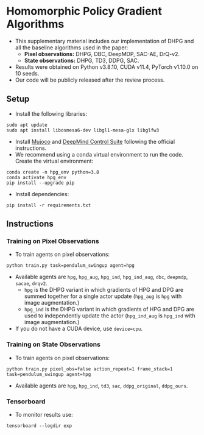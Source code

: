 # Homomorphic Policy Gradient Algorithms
* This supplementary material includes our implementation of DHPG and all 
the baseline algorithms used in the paper: 
  * **Pixel observations:** DHPG, DBC, DeepMDP, SAC-AE, DrQ-v2.
  * **State observations:** DHPG, TD3, DDPG, SAC.
* Results were obtained on Python v3.8.10, CUDA v11.4, PyTorch v1.10.0 on 10 seeds.
* Our code will be publicly released after the review process. 

## Setup
* Install the following libraries:
```commandline
sudo apt update
sudo apt install libosmesa6-dev libgl1-mesa-glx libglfw3
```
* Install [Mujoco](https://github.com/deepmind/mujoco) and [DeepMind Control Suite](https://github.com/deepmind/dm_control)
following the official instructions.
* We recommend using a conda virtual environment to run the code.
Create the virtual environment:
```commandline
conda create -n hpg_env python=3.8
conda activate hpg_env
pip install --upgrade pip
```
* Install dependencies:
```commandline
pip install -r requirements.txt
````

## Instructions
### Training on Pixel Observations
* To train agents on pixel observations:
```commandline
python train.py task=pendulum_swingup agent=hpg 
```
* Available agents are `hpg`, `hpg_aug`, `hpg_ind`, `hpg_ind_aug`, 
`dbc`, `deepmdp`, `sacae`, `drqv2`.
  * `hpg` is the DHPG variant in which gradients of HPG and DPG are summed 
  together for a single actor update (`hpg_aug` is `hpg` with image augmentation.) 
  * `hpg_ind` is the DHPG variant in which gradients of HPG and DPG are 
   used to independently update the actor (`hpg_ind_aug` is `hpg_ind` with image augmentation.)   
* If you do not have a CUDA device, use `device=cpu`.

### Training on State Observations
* To train agents on pixel observations:
```commandline
python train.py pixel_obs=false action_repeat=1 frame_stack=1 task=pendulum_swingup agent=hpg 
```
* Available agents are `hpg`, `hpg_ind`, `td3`, `sac`, `ddpg_original`, `ddpg_ours`.

### Tensorboard
* To monitor results use:
```commandline
tensorboard --logdir exp
```